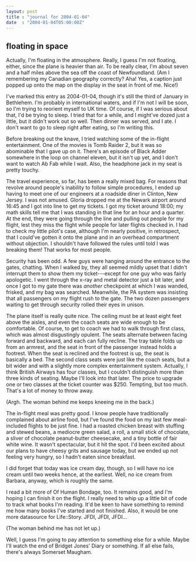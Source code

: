 ```yaml
---
layout: post
title : "journal for 2004-01-04"
date  : "2004-01-04T05:00:00Z"
---
```


## floating in space

Actually, I'm floating in the atmosphere.  Really, I guess I'm not floating, either, since the plane is heavier than air.  To be really clear, I'm about seven and a half miles above the sea off the coast of Newfoundland.  (Am I remembering my Canadian geography correctly?  Aha!  Yes, a caption just popped up onto the map on the display in the seat in front of me.  Nice!)

I've marked this entry as 2004-01-04, though it's still the third of January in Bethlehem.  I'm probably in international waters, and if I'm not I will be soon, so I'm trying to reorient myself to UK time.  Of course, if I was serious about that, I'd be trying to sleep.  I tried that for a while, and I might've dozed just a little, but it didn't work out so well.  Then dinner was served, and I ate.  I don't want to go to sleep right after eating, so I'm writing this.

Before breaking out the knave, I tried watching some of the in-flight entertainment.  One of the movies is Tomb Raider 2, but it was so abominable that I gave up on it.  There's an episode of Black Adder somewhere in the loop on channel eleven, but it isn't up yet, and I don't want to watch Ab Fab while I wait.  Also, the headphone jack in my seat is pretty touchy.

The travel experience, so far, has been a really mixed bag.  For reasons that revolve around people's inability to follow simple procedures, I ended up having to meet one of our engineers at a roadside diner in Clinton, New Jersey. I was not amused.  Gloria dropped me at the Newark airport around 16:45 and I got into line to get my tickets.  I got my ticket around 18:00; my math skills tell me that I was standing in that line for an hour and a quarter.  At the end, they were going through the line and pulling out people for my flight, lest they miss the flight while people for later flights checked in.  I had to check my little pilot's case, although I'm nearly positive, in retrospect, that I could've gotten it onto the plane and in an overhead compartment without objection.  I shouldn't have followed the rules until told I was breaking them! That works for most people.

Security has been odd.  A few guys were hanging around the entrance to the gates, chatting.  When I walked by, they all seemed mildly upset that I didn't interrupt them to show them my ticket---except for one guy who was fairly apologetic.  I went through the x-ray and metal detector just a bit later, and once I got to my gate there was <em>another</em> checkpoint at which I was wanded, frisked, and my bag was searched.  Meanwhile, the PA system was  insisting that all passengers on my flight rush to the gate.  The two dozen passengers waiting to get through security rolled their eyes in unison.

The plane itself is really quite nice.  The ceiling must be at least eight feet above the aisles, and even the coach seats are wide enough to be comfortable. Of course, to get to coach we had to walk through first class, which was almost disgustingly opulent.  The seats alternate between facing forward and backward, and each can fully recline.  The tray table folds up from an armrest, and the seat in front of the passenger instead holds a footrest.  When the seat is reclined and the footrest is up, the seat is basically a bed.  The second class seats were just like the coach seats, but a bit wider and with a slightly more complex entertainment system.  Actually, I think British Airways has four classes, but I couldn't distinguish more than three kinds of seating.  Maybe I'll look into that later.  The price to upgrade one or two classes at the ticket counter was $250.  Tempting, but too much.  That's a lot of money to throw away.

(Argh.  The woman behind me keeps kneeing me in the back.)

The in-flight meal was pretty good.  I know people have traditionally complained about airline food, but I've found the food on my last few meal-included flights to be just fine.  I had a roasted chicken breast with stuffing and stewed beans, a mediocre green salad, a roll, a small stick of chocolate, a sliver of chocolate peanut-butter cheesecake, and a tiny bottle of fair white wine.  It wasn't spectacular, but it hit the spot.  I'd been excited about our plans to have cheesy grits and sausage today, but we ended up not feeling very hungry, so I hadn't eaten since breakfast.

I did forget that today was ice cream day, though, so I will have no ice cream until two weeks hence, at the earliest.  Well, no ice cream from Barbara, anyway, which is roughly the same.

I read a bit more of Of Human Bondage, too.  It remains good, and I'm hoping I can finish it on the flight.  I really need to whip up a little bit of code to track what books I'm reading.  It'd be keen to have something to remind me how many books I've started and not finished.  Also, it would be one more datasource for Life::Story.  JFDI, JFDI, JFDI...

(The woman behind me has not let up.)

Well, I guess I'm going to pay attention to something else for a while.  Maybe I'll watch the end of Bridget Jones' Diary or something.  If all else fails, there's always Somerset Maugham.

